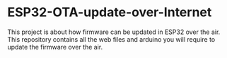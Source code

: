 # ESP32-OTA-update-over-Internet
This project is about how firmware can be updated in ESP32 over the air. This repository contains all the web files and arduino you will require to update the firmware over the air.
